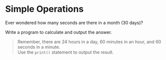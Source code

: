 # Simple Operations

Ever wondered how many seconds are there in a month (30 days)?

Write a program to calculate and output the answer.

>Remember, there are 24 hours in a day, 60 minutes in an hour, and 60 seconds in a minute.  
>Use the `print()` statement to output the result.